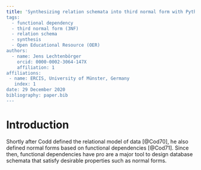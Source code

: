 ```yaml
---
title: 'Synthesizing relation schemata into third normal form with Python
tags:
  - functional dependency
  - third normal form (3NF)
  - relation schema
  - synthesis
  - Open Educational Resource (OER)
authors:
  - name: Jens Lechtenbörger
    orcid: 0000-0002-3064-147X
    affiliation: 1
affiliations:
 - name: ERCIS, University of Münster, Germany
   index: 1
date: 29 December 2020
bibliography: paper.bib
---
```


# Introduction

Shortly after Codd defined the relational model of data [@Cod70], he
also defined normal forms based on functional dependencies [@Cod71].
Since then, functional dependencies have pro
are a major tool to design database schemata
that satisfy desirable properties such as normal forms.
